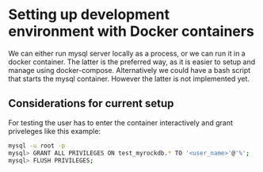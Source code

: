 # Setting up development environment with Docker containers
We can either run mysql server locally as a process, or we can run it in a docker container. The latter is the preferred way, as it is easier to setup and manage using docker-compose. Alternatively we could have a bash script that starts the mysql container. However the latter is not implemented yet.

## Considerations for current setup
For testing the user has to enter the container interactively and grant priveleges like this example:
```bash
mysql -u root -p
mysql> GRANT ALL PRIVILEGES ON test_myrockdb.* TO '<user_name>'@'%';
mysql> FLUSH PRIVILEGES;
```
